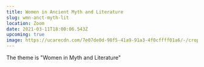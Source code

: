 ```yaml
---
title: Women in Ancient Myth and Literature
slug: wmn-anct-myth-lit
location: Zoom
date: 2021-03-11T18:00:06.543Z
upcoming: true
image: https://ucarecdn.com/7e07de0d-98f5-41a9-91a3-4f0cffff01a6/-/crop/1214x1213/28,437/-/preview/
---
```

The theme is "Women in Myth and Literature"